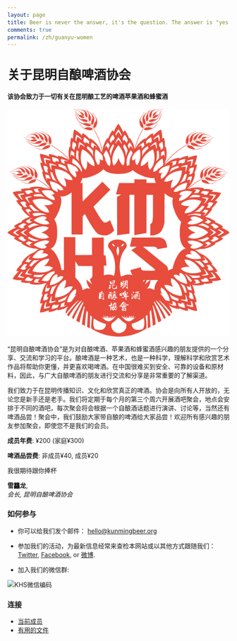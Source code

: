 ```yaml
---
layout: page
title: Beer is never the answer, it's the question. The answer is "yes please".
comments: true
permalink: /zh/guanyu-women
---
```


# 关于昆明自酿啤酒协会
#### 该协会致力于一切有关在昆明酿工艺的啤酒苹果酒和蜂蜜酒

![昆明自年啤酒协会的标志](/assets/images/logo-red.png)

“昆明自酿啤酒协会”是为对自酿啤酒、苹果酒和蜂蜜酒感兴趣的朋友提供的一个分享、交流和学习的平台。酿啤酒是一种艺术，也是一种科学，理解科学和欣赏艺术作品将帮助你更懂，并更喜欢喝啤酒。在中国很难买到安全、可靠的设备和原材料，因此，与广大自酿啤酒的朋友进行交流和分享是非常重要的了解渠道。

我们致力于在昆明传播知识、文化和欣赏真正的啤酒。协会是向所有人开放的，无论您是新手还是老手。我们将定期于每个月的第三个周六开展酒吧聚会，地点会安排于不同的酒吧，每次聚会将会根据一个自酿酒话题进行演讲、讨论等，当然还有啤酒品尝！聚会中，我们鼓励大家带自酿的啤酒给大家品尝！欢迎所有感兴趣的朋友参加聚会，即使您不是我们的会员。

**成员年费**: ¥200 (家庭¥300) 

**啤酒品尝费**: 非成员¥40, 成员¥20

<div class="message">
	<p>我很期待跟你捧杯</p>
	<p><strong>雪龘龙</strong>,<br>
	<em>会长, 昆明自酿啤酒协会</em></p>
</div>

### 如何参与

* 你可以给我们发个邮件： [hello@kunmingbeer.org](mailto:hello@kunmingbeer.org)

* 参加我们的活动，为最新信息经常来查检本网站或以其他方式跟随我们：[Twitter](https://twitter.com/kunmingbeer), [Facebook](https://facebook.com/kunmingbeer), or [微博](http://www.weibo.com/u/5228263128).

* 加入我们的微信群:

![KHS微信编码](/media/2014-08-19-inaugural-meetup/qr-code.jpg)

### 连接

* [当前成员](/zh/huiyuan)
* [有用的文件](/zh/wenjian)